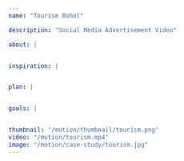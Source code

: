 ```yaml
---
name: "Tourism Bohol"

description: "Social Media Advertisement Video"

about: |


inspiration: |


plan: |


goals: |


thumbnail: "/motion/thumbnail/tourism.png"
video: "/motion/tourism.mp4"
image: "/motion/case-study/tourism.jpg"
---
```

